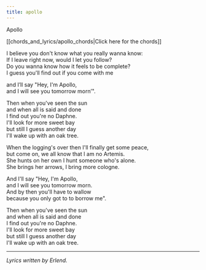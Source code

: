 ```yaml
---
title: apollo
---
```


<p id="song-title">Apollo</p>

[[chords_and_lyrics/apollo_chords|Click here for the chords]]

I believe you don't know what you really wanna know:  
If I leave right now, would I let you follow?  
Do you wanna know how it feels to be complete?  
I guess you'll find out if you come with me

and I’ll say "Hey, I'm Apollo,  
and I will see you tomorrow morn’".

Then when you've seen the sun  
and when all is said and done  
I find out you're no Daphne.  
I'll look for more sweet bay  
but still I guess another day  
I'll wake up with an oak tree.

When the logging's over then I'll finally get some peace,  
but come on, we all know that I am no Artemis.  
She hunts on her own I hunt someone who's alone.  
She brings her arrows, I bring more cologne.

And I'll say "Hey, I'm Apollo,  
and I will see you tomorrow morn.  
And by then you'll have to wallow  
because you only got to to borrow me".

Then when you've seen the sun  
and when all is said and done  
I find out you're no Daphne.  
I'll look for more sweet bay  
but still I guess another day  
I'll wake up with an oak tree.

---

_Lyrics written by Erlend._
